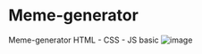 # Meme-generator
Meme-generator HTML - CSS - JS basic
![image](https://github.com/Marxz13/Meme-generator/assets/141631535/2c93de05-f857-487d-a1a4-055753ad0322)
